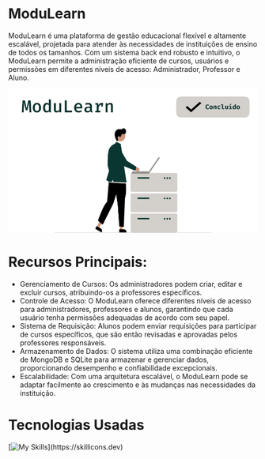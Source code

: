 # ModuLearn

ModuLearn é uma plataforma de gestão educacional flexível e altamente escalável, projetada para atender às necessidades de instituições de ensino de todos os tamanhos. Com um sistema back end robusto e intuitivo, o ModuLearn permite a administração eficiente de cursos, usuários e permissões em diferentes níveis de acesso: Administrador, Professor e Aluno.

<p align="center">

![ModuLearnIMG](public/ModuLearn.png)

</p>

# Recursos Principais:
* Gerenciamento de Cursos: Os administradores podem criar, editar e excluir cursos, atribuindo-os a professores específicos.
* Controle de Acesso: O ModuLearn oferece diferentes níveis de acesso para administradores, professores e alunos, garantindo que cada usuário tenha permissões adequadas de acordo com seu papel.
* Sistema de Requisição: Alunos podem enviar requisições para participar de cursos específicos, que são então revisadas e aprovadas pelos professores responsáveis.
* Armazenamento de Dados: O sistema utiliza uma combinação eficiente de MongoDB e SQLite para armazenar e gerenciar dados, proporcionando desempenho e confiabilidade excepcionais.
* Escalabilidade: Com uma arquitetura escalável, o ModuLearn pode se adaptar facilmente ao crescimento e às mudanças nas necessidades da instituição.

# Tecnologias Usadas
[![My Skills](https://skillicons.dev/icons?i=py,sqlite,mongodb,)](https://skillicons.dev)
